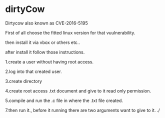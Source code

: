 # dirtyCow
Dirtycow also known as CVE-2016-5195

First of all choose the fitted linux version for that vuulnerability.

then install it via vbox or others etc..

after install it follow those instructions.

1.create a user without having root access.

2.log into that created user.

3.create directory

4.create root access .txt document and give to it read only permission.

5.compile and run the .c file in where the .txt file created.

7.then run it., 
          before it running there are two arguments want to give to it.
          ./<compile name of file> <created r-only file> <write here something>
